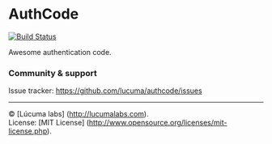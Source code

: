 
# AuthCode

[![Build Status](https://travis-ci.org/lucuma/authcode.png)](https://travis-ci.org/lucuma/authcode)

Awesome authentication code.

### Community & support

Issue tracker: https://github.com/lucuma/authcode/issues


---------------------------------------
© [Lúcuma labs] (http://lucumalabs.com).  
License: [MIT License] (http://www.opensource.org/licenses/mit-license.php).